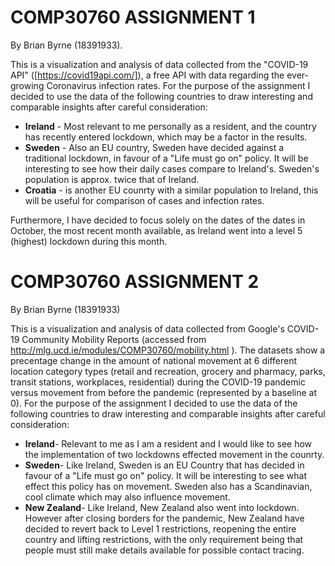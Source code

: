 # COMP30760 ASSIGNMENT 1
By Brian Byrne (18391933).

This is a visualization  and analysis of data collected from the "COVID-19 API" ([https://covid19api.com/]), a free API with data regarding the ever-growing Coronavirus infection rates. For the purpose of the assignment I decided to use the data of the following countries to draw interesting and comparable insights after careful consideration:
* <b>Ireland</b> - Most relevant to me personally as a resident, and the country has recently entered lockdown, which may be a factor in the results.
* <b>Sweden</b> - Also an EU country, Sweden have decided against a traditional lockdown, in favour of a "Life must go on" policy. It will be interesting to see how their daily cases compare to Ireland's. Sweden's population is approx. twice that of Ireland.
* <b>Croatia</b> - is another EU counrty with a similar population to Ireland, this will be useful for comparison of cases and infection rates.

Furthermore, I have decided to focus solely on the dates of the dates in October, the most recent month available, as Ireland went into a level 5 (highest) lockdown during this month.

# COMP30760 ASSIGNMENT 2
By Brian Byrne (18391933)

This is a visualization and analysis of data collected from Google's COVID-19 Community Mobility Reports (accessed from http://mlg.ucd.ie/modules/COMP30760/mobility.html ). The datasets show a precentage change in the amount of national movement at 6 different location category types (retail and recreation, grocery and pharmacy, parks, transit stations, workplaces, residential) during the COVID-19 pandemic versus movement from before the pandemic (represented by a baseline at 0). For the purpose of the assignment I decided to use the data of the following countries to draw interesting and comparable insights after careful consideration:
* <b>Ireland</b>- Relevant to me as I am a resident and I would like to see how the implementation of two lockdowns effected movement in the counrty.
* <b>Sweden</b>- Like Ireland, Sweden is an EU Country that has decided in favour of a "Life must go on" policy. It will be interesting to see what effect this policy has on movement. Sweden also has a Scandinavian, cool climate which may also influence movement.
* <b>New Zealand</b>- Like Ireland, New Zealand also went into lockdown. However after closing borders for the pandemic, New Zealand have decided to revert back to Level 1 restrictions, reopening the entire country and lifting restrictions, with the only requirement being that people must still make details available for possible contact tracing.
